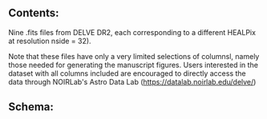 ## Contents:

Nine .fits files from DELVE DR2, each corresponding to a different HEALPix at resolution nside = 32).

Note that these files have only a very limited selections of columnsl, namely those needed for generating the manuscript figures.
Users interested in the dataset with all columns included are encouraged to directly access the data through NOIRLab's Astro Data Lab (https://datalab.noirlab.edu/delve/)


## Schema: 


